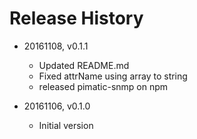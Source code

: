 # Release History

* 20161108, v0.1.1
	* Updated README.md
	* Fixed attrName using array to string
	* released pimatic-snmp on npm

* 20161106, v0.1.0
	* Initial version